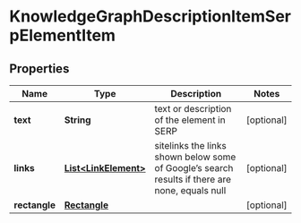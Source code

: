 

# KnowledgeGraphDescriptionItemSerpElementItem


## Properties

| Name | Type | Description | Notes |
|------------ | ------------- | ------------- | -------------|
|**text** | **String** | text or description of the element in SERP |  [optional] |
|**links** | [**List&lt;LinkElement&gt;**](LinkElement.md) | sitelinks the links shown below some of Google’s search results if there are none, equals null |  [optional] |
|**rectangle** | [**Rectangle**](Rectangle.md) |  |  [optional] |




